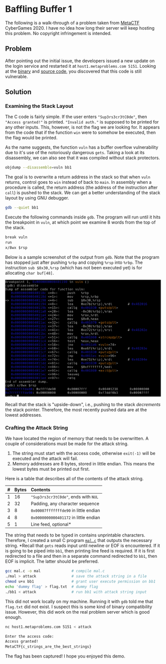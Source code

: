 # Baffling Buffer 1

The following is a walk-through of a problem taken from [MetaCTF](https://metactf.com/) CyberGames 2020. I have no idea how long their server will keep hosting this problem. No copyright infringement is intended.

## Problem

After pointing out the initial issue, the developers issued a new update on the login service and restarted it at `host1.metaproblems.com 5151`. Looking at the [binary](bb1) and [source code](bb1.c), you discovered that this code is still vulnerable.

## Solution

### Examining the Stack Layout

The C code is fairly simple. If the user enters `"Sup3rs3cr3tC0de"`, then `"Access granted!"` is printed. `"Invalid auth."` is supposed to be printed for any other inputs. This, however, is not the flag we are looking for. It appears from the code that if the function `win` were to somehow be executed, then the flag would be printed.

As the name suggests, the function `vuln` has a buffer overflow vulnerability due to it's use of the notoriously dangerous `gets`. Taking a look at its disassembly, we can also see that it was compiled without stack protectors.

```sh
objdump --disassemble=vuln bb1
```

The goal is to overwrite a return address in the stack so that when `vuln` returns, control goes to `win` instead of back to `main`. In assembly when a procedure is called, the return address (the address of the instruction after `call`) is pushed to the stack. We can get a better understanding of the stack layout by using GNU debugger.

```sh
gdb --quiet bb1
```

Execute the following commands inside `gdb`. The program will run until it hits the breakpoint in `vuln`, at which point we examine 8 words from the top of the stack.

```txt
break vuln
run
x/8wx $rsp
```

Below is a sample screenshot of the output from `gdb`. Note that the program has stopped just after pushing `%rbp` and copying `%rsp` into `%rbp`. The instruction `sub $0x30,%rsp` (which has not been executed yet) is for allocating `char buf[48]`.

![gdb](gdb.png)

Recall that the stack is "upside-down", i.e., pushing to the stack *decrements* the stack pointer. Therefore, the most recently pushed data are at the lowest addresses.

<!-- TODO: expand this section -->

### Crafting the Attack String

We have located the region of memory that needs to be overwritten. A couple of considerations must be made for the attack string.

1. The string must start with the access code, otherwise `exit(-1)` will be executed and the attack will fail.
2. Memory addresses are 8 bytes, stored in little endian. This means the lowest bytes must be printed out first.

Here is a table that describes all of the contents of the attack string.

| #    | Bytes | Contents                              |
| :--- | :---- | :------------------------------------ |
| 1    | 16    | `"Sup3rs3cr3tC0de"`, ends with `NUL`  |
| 2    | 32    | Padding, any character sequence       |
| 3    | 8     | `0x00007fffffffde90` in little endian |
| 4    | 8     | `0x0000000000401172` in little endian |
| 5    | 1     | Line feed, optional\*                 |

The string that needs to be typed in contains unprintable characters. Therefore, I created a small C program [`mal.c`](mal.c) that outputs the necessary string. \*Recall that `gets` reads input until newline or EOF is encountered. If it is going to be piped into `bb1`, then printing line feed is required. If it is first redirected to a file and then in a separate command redirected to `bb1`, then EOF is implicit. The latter should be preferred.

```sh
gcc mal.c -o mal              # compile mal.c
./mal > attack                # save the attack string in a file
chmod u+x bb1                 # grant user execute permission on bb1
echo 'dummy flag' > flag.txt  # dummy flag
./bb1 < attack                # run bb1 with attack string input
```

This did not work locally on my machine. Running it with `gdb` told me that `flag.txt` did not exist. I suspect this is some kind of binary compatibility issue. However, this did work on the real problem server which is good enough.

```sh
nc host1.metaproblems.com 5151 < attack
```

```txt
Enter the access code:
Access granted!
MetaCTF{c_strings_are_the_best_strings}
```

The flag has been captured! I hope you enjoyed this demo.

